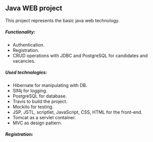 ## Java WEB project

This project represents the basic java web technology. 

##### Functionality:
- Authentication.
- Registration.
- CRUD operations with JDBC and PostgreSQL for candidates and vacancies.

##### Used technologies:

- Hibernate for manipulating with DB.
- Slf4j for logging.
- PostgreSQL for database.
- Travis to build the project.
- Mockito for testing.
- JSP, JSTL, scriptlet, JavaScript, CSS, HTML for the front-end.
- Tomcat as a servlet container.
- MVC as design pattern.

##### Registration: